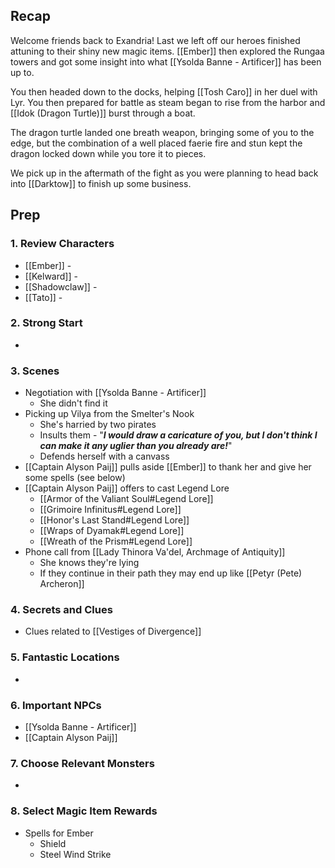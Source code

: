 
## Recap

Welcome friends back to Exandria! Last we left off our heroes finished attuning to their shiny new magic items. [[Ember]] then explored the Rungaa towers and got some insight into what [[Ysolda Banne - Artificer]] has been up to.

You then headed down to the docks, helping [[Tosh Caro]] in her duel with Lyr. You then prepared for battle as steam began to rise from the harbor and [[Idok (Dragon Turtle)]] burst through a boat.

The dragon turtle landed one breath weapon, bringing some of you to the edge, but the combination of a well placed faerie fire and stun kept the dragon locked down while you tore it to pieces.

We pick up in the aftermath of the fight as you were planning to head back into [[Darktow]] to finish up some business.

## Prep
### 1. Review Characters

* [[Ember]] - 
* [[Kelward]] -
* [[Shadowclaw]] - 
* [[Tato]] - 

### 2. Strong Start

* 

### 3. Scenes

* Negotiation with [[Ysolda Banne - Artificer]]
	* She didn't find it
* Picking up Vilya from the Smelter's Nook
	* She's harried by two pirates
	* Insults them - "***I would draw a caricature of you, but I don't think I can make it any uglier than you already are!***"
	* Defends herself with a canvass
* [[Captain Alyson Paij]] pulls aside [[Ember]] to thank her and give her some spells (see below)
* [[Captain Alyson Paij]] offers to cast Legend Lore
	* [[Armor of the Valiant Soul#Legend Lore]]
	* [[Grimoire Infinitus#Legend Lore]]
	* [[Honor's Last Stand#Legend Lore]]
	* [[Wraps of Dyamak#Legend Lore]]
	* [[Wreath of the Prism#Legend Lore]]
* Phone call from [[Lady Thinora Va'del, Archmage of Antiquity]]
	* She knows they're lying
	* If they continue in their path they may end up like [[Petyr (Pete) Archeron]]

### 4. Secrets and Clues

* Clues related to [[Vestiges of Divergence]]

### 5. Fantastic Locations

* 

### 6. Important NPCs

* [[Ysolda Banne - Artificer]]
* [[Captain Alyson Paij]]

### 7. Choose Relevant Monsters

* 

### 8. Select Magic Item Rewards

* Spells for Ember
	* Shield
	* Steel Wind Strike

